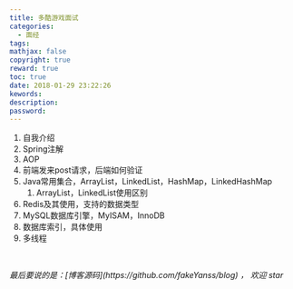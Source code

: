 ```yaml
---
title: 多酷游戏面试
categories:
  - 面经
tags:
mathjax: false
copyright: true
reward: true
toc: true
date: 2018-01-29 23:22:26
kewords:
description:
password:
---
```


1. 自我介绍
2. Spring注解
3. AOP
4. 前端发来post请求，后端如何验证
5. Java常用集合，ArrayList，LinkedList，HashMap，LinkedHashMap
   1. ArrayList，LinkedList使用区别
6. Redis及其使用，支持的数据类型
7. MySQL数据库引擎，MyISAM，InnoDB
8. 数据库索引，具体使用
9. 多线程

<br>
<p id="div-border-top-green"><i>最后要说的是：[博客源码](https://github.com/fakeYanss/blog) ， 欢迎 star</i></p>


